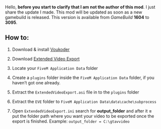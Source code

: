 Hello, **before you start to clarify that I am not the author of this mod**. I just share the update I made.
This mod will be updated as soon as a new gamebuild is released.
This version is available from *GameBuild* **1604** to **3095**.

## How to:

1. Download & install [Voukoder](https://github.com/Vouk/voukoder/releases/tag/12.2)

2. Download [Extended Video Export](https://github.com/Z3do/Extended-Video-Export/releases)

3. Locate your `FiveM Application Data` folder

4. Create a `plugins` folder inside the `FiveM Application Data` folder, if you haven’t got one already.

5. Extract the `ExtendedVideoExport.asi` file in to the `plugins` folder

6. Extract the `EVE` folder to `FiveM Application Data\data\cache\subprocess`

7. Open `ExtendedVideoExport.ini` search for **output_folder** and after it **=** put the folder path where you want your video to be exported once the export is finished. Example: `output_folder = C:\gtavvideo`
